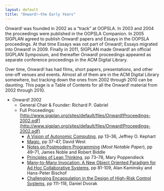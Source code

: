 ```yaml
---
layout: default
title: "Onward!—the Early Years"
---
```

Onward! was founded in 2002 as a “track” at OOPSLA. In 2003 and 2004 the proceedings were published 
in the OOPSLA Companion. In 2005 SIGPLAN agreed to publish Onward! papers and Essays in the OOPSLA 
proceedings. At that time Essays was not part of Onward!; Essays migrated into Onward! in 2009. 
Finally in 2011, SIGPLAN made Onward! an official SIGPLAN Symposium, and thereafter Onward! 
proceedings appeared as separate conference proceedings in the ACM Digital Library.

Over time, Onward! has had films, short papers, presentations, and other one-off venues and 
events. Almost all of them are in the ACM Digital Library somewhere, but tracking down the 
ones from 2002 through 2010 can be daunting. This page is a Table of Contents for all the Onward! 
material from 2002 through 2010.

- Onward! 2002
    -   General Chair & Founder: Richard P. Gabriel
    -   Full Proceedings: [http://www.sigplan.org/sites/default/files/Onward!Proceedings-2002.pdf](http://www.sigplan.org/sites/default/files/Onward!Proceedings-2002.pdf)
        -   [A Vision of Autonomic Computing](http://www.sigplan.org/sites/default/files/Onward!Proceedings-2002.pdf#page=13), pp 13–36, Jeffrey O. Kephart
        -   [Magic](http://www.sigplan.org/sites/default/files/Onward!Proceedings-2002.pdf#page=37), pp 37-47, David West
        -   [Notes on Postmodern Programming](http://www.sigplan.org/sites/default/files/Onward!Proceedings-2002.pdf#page=49) (*Most Notable Paper*), pp 49–71, James Noble and Robert Biddle
        -   [Principles of Lean Thinking](http://www.sigplan.org/sites/default/files/Onward!Proceedings-2002.pdf#page=73), pp 73–78, Mary Poppendieck
        -   [Many-to-Many Invocation: A New Object Oriented Paradigm for Ad Hoc Collaborative Systems](http://www.sigplan.org/sites/default/files/Onward!Proceedings-2002.pdf#page=81), pp 81-109, Alan Kaminsky and Hans-Peter Bischof
        -   [Challenging Encapsulation in the Design of High-Risk Control Systems](http://www.sigplan.org/sites/default/files/Onward!Proceedings-2002.pdf#page=111), pp 111-118, Daniel Dvorak

